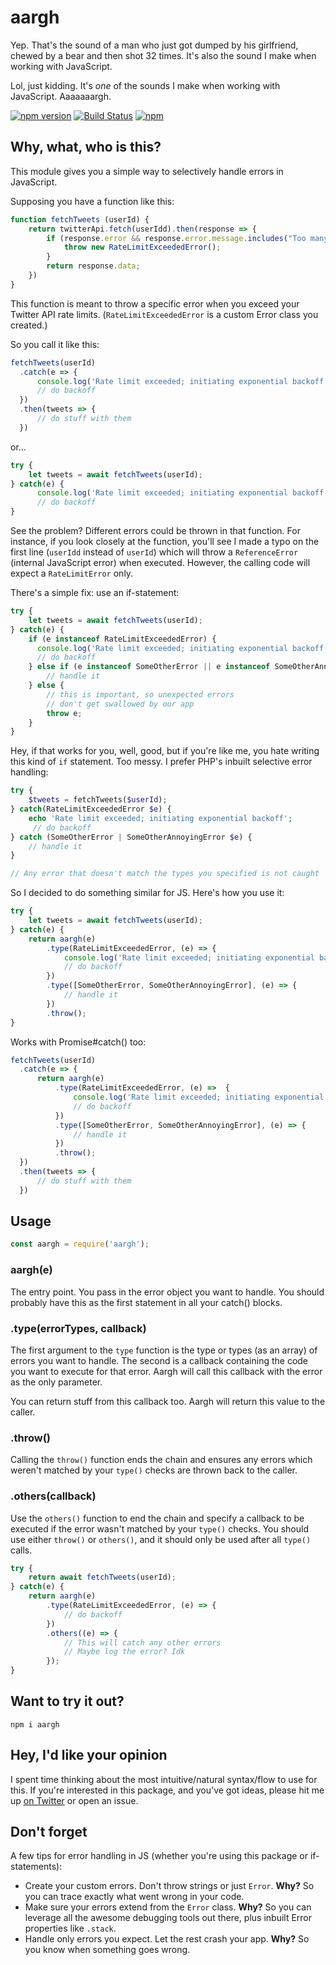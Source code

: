 # aargh
Yep. That's the sound of a man who just got dumped by his girlfriend, chewed by a bear and then shot 32 times. It's also the sound I make when working with JavaScript.

Lol, just kidding. It's *one* of the sounds I make when working with JavaScript. Aaaaaaargh.

[![npm version](https://badge.fury.io/js/aargh.svg)](https://badge.fury.io/js/aargh)
[![Build Status](https://travis-ci.com/shalvah/aargh.svg?branch=master)](https://travis-ci.com/shalvah/aargh)
[![npm](https://img.shields.io/npm/dt/aargh)](https://www.npmjs.com/package/aargh)

## Why, what, who is this?
This module gives you a simple way to selectively handle errors in JavaScript.

Supposing you have a function like this:

```javascript
function fetchTweets (userId) {
    return twitterApi.fetch(userIdd).then(response => {
        if (response.error && response.error.message.includes("Too many requests")) {
            throw new RateLimitExceededError();
        }
        return response.data;
    })
}
```

This function is meant to throw a specific error when you exceed your Twitter API rate limits. (`RateLimitExceededError` is a custom Error class you created.)

So you call it like this:

```javascript
fetchTweets(userId)
  .catch(e => {
      console.log('Rate limit exceeded; initiating exponential backoff');
      // do backoff
  })
  .then(tweets => {
      // do stuff with them
  })
```

or...

```javascript
try {
    let tweets = await fetchTweets(userId);
} catch(e) {
      console.log('Rate limit exceeded; initiating exponential backoff');
      // do backoff
}
```

See the problem? Different errors could be thrown in that function. For instance, if you look closely at the function, you'll see I made a typo on the first line (`userIdd` instead of `userId`) which will throw a `ReferenceError` (internal JavaScript error) when executed. However, the calling code will expect a `RateLimitError` only.

There's a simple fix: use an if-statement:
```javascript
try {
    let tweets = await fetchTweets(userId);
} catch(e) {
    if (e instanceof RateLimitExceededError) {
      console.log('Rate limit exceeded; initiating exponential backoff');
      // do backoff
    } else if (e instanceof SomeOtherError || e instanceof SomeOtherAnnoyingError) {
        // handle it
    } else {
        // this is important, so unexpected errors 
        // don't get swallowed by our app
        throw e;
    }
}
```
 
Hey, if that works for you, well, good, but if you're like me, you hate writing this kind of `if` statement. Too messy. I prefer PHP's inbuilt selective error handling:

```php
try {
    $tweets = fetchTweets($userId);
} catch(RateLimitExceededError $e) {
    echo 'Rate limit exceeded; initiating exponential backoff';
     // do backoff
} catch (SomeOtherError | SomeOtherAnnoyingError $e) {
    // handle it
}

// Any error that doesn't match the types you specified is not caught
```
So I decided to do something similar for JS. Here's how you use it:

```javascript
try {
    let tweets = await fetchTweets(userId);
} catch(e) {
    return aargh(e)
        .type(RateLimitExceededError, (e) => {
            console.log('Rate limit exceeded; initiating exponential backoff');
            // do backoff
        })
        .type([SomeOtherError, SomeOtherAnnoyingError], (e) => {
            // handle it
        })
        .throw();
}
```

Works with Promise#catch() too:

```javascript
fetchTweets(userId)
  .catch(e => {
      return aargh(e)
          .type(RateLimitExceededError, (e) =>  {
              console.log('Rate limit exceeded; initiating exponential backoff');
              // do backoff
          })
          .type([SomeOtherError, SomeOtherAnnoyingError], (e) => {
              // handle it
          })
          .throw();
  })
  .then(tweets => {
      // do stuff with them
  })
```

## Usage
```javascript
const aargh = require('aargh');
```
### aargh(e)

The entry point. You pass in the error object you want to handle. You should probably have this as the first statement in all your catch() blocks.

### .type(errorTypes, callback)
The first argument to the `type` function is the type or types (as an array) of errors you want to handle. The second is a callback containing the code you want to execute for that error. Aargh will call this callback with the error as the only parameter. 

You can return stuff from this callback too. Aargh will return this value to the caller.

### .throw()
Calling the `throw()` function ends the chain and ensures any errors which weren't matched by your `type()` checks are thrown back to the caller.

### .others(callback)
Use the `others()` function to end the chain and specify a callback to be executed if the error wasn't matched by your `type()` checks. You should use either `throw()` or `others()`, and it should only be used after all `type()` calls.

```javascript
try {
    return await fetchTweets(userId);
} catch(e) {
    return aargh(e)
        .type(RateLimitExceededError, (e) => {
            // do backoff
        })
        .others((e) => {
            // This will catch any other errors
            // Maybe log the error? Idk
        });
}
```
## Want to try it out?

```npm i aargh```

## Hey, I'd like your opinion
I spent time thinking about the most intuitive/natural syntax/flow to use for this. If you're interested in this package, and you've got ideas, please hit me up [on Twitter](twitter.com/theshalvah) or open an issue.

## Don't forget
A few tips for error handling in JS (whether you're using this package or if-statements):
- Create your custom errors. Don't throw strings or just `Error`. **Why?** So you can trace exactly what went wrong in your code.
- Make sure your errors extend from the `Error` class. **Why?** So you can leverage all the awesome debugging tools out there, plus inbuilt Error properties like `.stack`.
- Handle only errors you expect. Let the rest crash your app. **Why?** So you know when something goes wrong.
